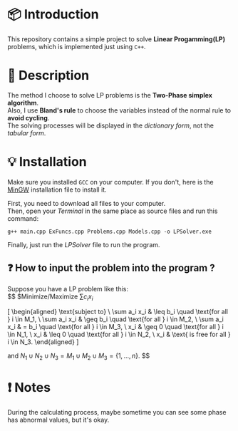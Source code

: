 # :package: Introduction <br>
This repository contains a simple project to solve **Linear Progamming(LP)** problems, which is implemented just using `C++`. <br>
# :newspaper: Description <br>
The method I choose to solve LP problems is the **Two-Phase simplex algorithm**. <br>
Also, I use **Bland's rule** to choose the variables instead of the normal rule to **avoid cycling**. <br>
The solving processes will be displayed in the *dictionary form*, not the *tabular form*.
# :bulb: Installation <br>
Make sure you installed `GCC` on your computer.
If you don't, here is the [MinGW](https://sourceforge.net/projects/mingw/) installation file to install it. <br>

First, you need to download all files to your computer. <br>
Then, open your *Terminal* in the same place as source files and run this command:
``` shell
g++ main.cpp ExFuncs.cpp Problems.cpp Models.cpp -o LPSolver.exe
```
Finally, just run the *LPSolver* file to run the program.
## :question: How to input the problem into the program ? <br>
Suppose you have a LP problem like this: <br>
$$
$Minimize/Maximize $\sum c_i x_i$

\[
\begin{aligned}
\text{subject to} \\
\sum a_i x_i & \leq b_i \quad \text{for all } i \in M_1, \\
\sum a_i x_i & \geq b_i \quad \text{for all } i \in M_2, \\
\sum a_i x_i & = b_i \quad \text{for all } i \in M_3, \\
x_i & \geq 0 \quad \text{for all } i \in N_1, \\
x_i & \leq 0 \quad \text{for all } i \in N_2, \\
x_i & \text{ is free for all } i \in N_3.
\end{aligned}
\]

and $N_1 \cup N_2 \cup N_3 = M_1 \cup M_2 \cup M_3 = \{1, \ldots, n\}$.
$$
# :heavy_exclamation_mark: Notes <br>
During the calculating process, maybe sometime you can see some phase has abnormal values, but it's okay.
